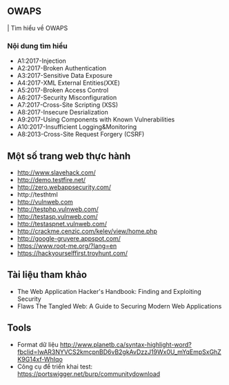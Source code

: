 ## OWAPS
| Tìm hiểu về OWAPS

### Nội dung tìm hiểu
* A1:2017-Injection
* A2:2017-Broken Authentication
* A3:2017-Sensitive Data Exposure
* A4:2017-XML External Entities(XXE)
* A5:2017-Broken Access Control
* A6:2017-Security Misconfiguration
* A7:2017-Cross-Site Scripting (XSS)
* A8:2017-Insecure Desrialization
* A9:2017-Using Components with Known Vulnerabilities
* A10:2017-Insufficient Logging&Monitoring
* A8:2013-Cross-Site Request Forgery (CSRF)

## Một số trang web thực hành
* http://www.slavehack.com/
* http://demo.testfire.net/
* http://zero.webappsecurity.com/
* http://testhtml
* http://vulnweb.com
* http://testphp.vulnweb.com/
* http://testasp.vulnweb.com/
* http://testaspnet.vulnweb.com/
* http://crackme.cenzic.com/kelev/view/home.php
* http://google-gruyere.appspot.com/
* https://www.root-me.org/?lang=en
* https://hackyourselffirst.troyhunt.com/


## Tài liệu tham khảo
* The Web Application Hacker's Handbook: Finding and Exploiting Security
* Flaws The Tangled Web: A Guide to Securing Modern Web Applications


## Tools
* Format dữ liệu http://www.planetb.ca/syntax-highlight-word?fbclid=IwAR3NYVCS2kmcpnBD6vB2gkAvDzzJ19Wx0U_mYqEmpSxGhZK9G14xf-WhIqo
* Công cụ để triển khai test: https://portswigger.net/burp/communitydownload